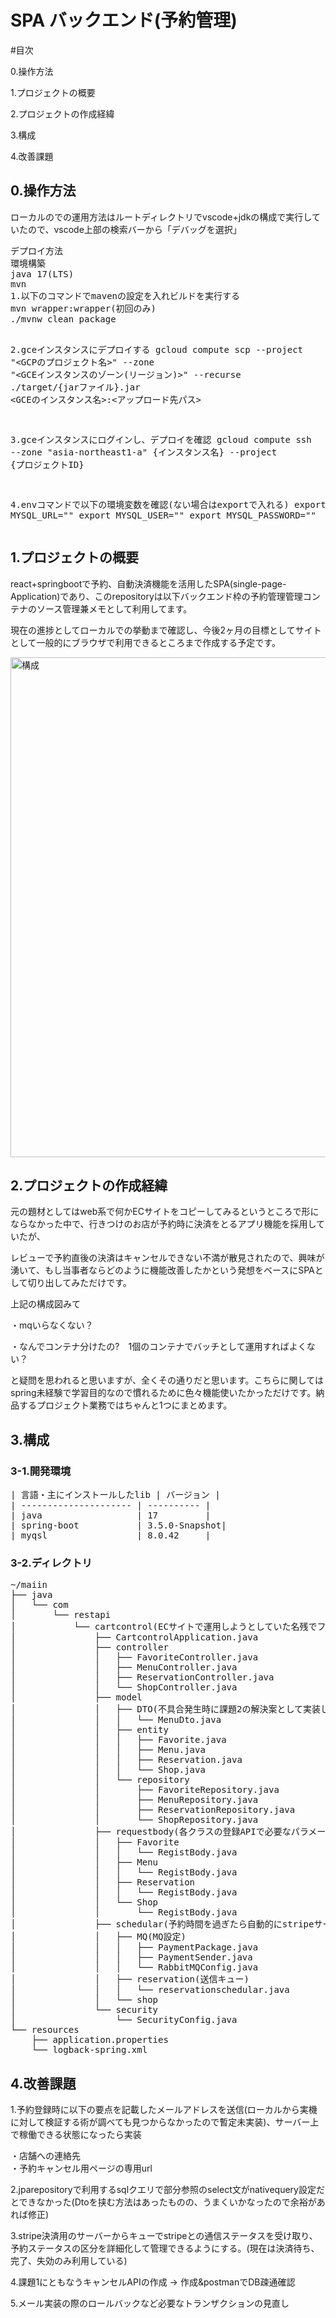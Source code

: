<h1>SPA バックエンド(予約管理)</h1>

#目次

<p>0.操作方法</p>
<p>1.プロジェクトの概要</p>
<p>2.プロジェクトの作成経緯</p>
<p>3.構成</p>
<p>4.改善課題</p>

<h2>0.操作方法</h2>
<p>ローカルのでの運用方法はルートディレクトリでvscode+jdkの構成で実行していたので、vscode上部の検索バーから「デバッグを選択」</p>
<pre>
デプロイ方法
環境構築
java 17(LTS)
mvn
1.以下のコマンドでmavenの設定を入れビルドを実行する
mvn wrapper:wrapper(初回のみ)
./mvnw clean package

2.gceインスタンスにデプロイする
 gcloud compute scp --project "<GCPのプロジェクト名>" --zone "<GCEインスタンスのゾーン(リージョン)>" --recurse ./target/{jarファイル}.jar  <GCEのインスタンス名>:<アップロード先パス>

3.gceインスタンスにログインし、デプロイを確認
gcloud compute ssh --zone "asia-northeast1-a" {インスタンス名} --project {プロジェクトID}

4.envコマンドで以下の環境変数を確認(ない場合はexportで入れる)
export  MYSQL_URL=""
export  MYSQL_USER=""
export  MYSQL_PASSWORD=""
</pre>

<h2>1.プロジェクトの概要</h2>
<p>react+springbootで予約、自動決済機能を活用したSPA(single-page-Application)であり、このrepositoryは以下バックエンド枠の予約管理管理コンテナのソース管理兼メモとして利用してます。</p>
<p>現在の進捗としてローカルでの挙動まで確認し、今後2ヶ月の目標としてサイトとして一般的にブラウザで利用できるところまで作成する予定です。</p>

<img width="800" alt="構成" src="https://github.com/user-attachments/assets/312c6f5f-8c8e-4421-9868-f2447734a15f" />

<h2>2.プロジェクトの作成経緯</h2>
<p>元の題材としてはweb系で何かECサイトをコピーしてみるというところで形にならなかった中で、行きつけのお店が予約時に決済をとるアプリ機能を採用していたが、</p>
<p>レビューで予約直後の決済はキャンセルできない不満が散見されたので、興味が湧いて、もし当事者ならどのように機能改善したかという発想をベースにSPAとして切り出してみただけです。</p>
<p>上記の構成図みて</p>
<p>・mqいらなくない？</p>
<p>・なんでコンテナ分けたの?　1個のコンテナでバッチとして運用すればよくない？</p>
<p>と疑問を思われると思いますが、全くその通りだと思います。こちらに関してはspring未経験で学習目的なので慣れるために色々機能使いたかっただけです。納品するプロジェクト業務ではちゃんと1つにまとめます。</p>

<h2>3.構成</h2>
<h3>3-1.開発環境</h3>
<pre>
| 言語・主にインストールしたlib | バージョン |
| --------------------- | ---------- |
| java                  | 17         |
| spring-boot           | 3.5.0-Snapshot|
| myqsl                 | 8.0.42     |
</pre>

<h3>3-2.ディレクトリ</h3>
<pre>
~/maiin
├── java
│   └── com
│       └── restapi
│           └── cartcontrol(ECサイトで運用しようとしていた名残でファイル名cartになってます。今利用してるのはShop,Menu,Reservationクラスと関連コントローラーのみ)
│               ├── CartcontrolApplication.java
│               ├── controller
│               │   ├── FavoriteController.java
│               │   ├── MenuController.java
│               │   ├── ReservationController.java
│               │   └── ShopController.java
│               ├── model
│               │   ├── DTO(不具合発生時に課題2の解決案として実装したもののなくても解決したので特に利用してない)
│               │   │   └── MenuDto.java
│               │   ├── entity
│               │   │   ├── Favorite.java
│               │   │   ├── Menu.java
│               │   │   ├── Reservation.java
│               │   │   └── Shop.java
│               │   └── repository
│               │       ├── FavoriteRepository.java
│               │       ├── MenuRepository.java
│               │       ├── ReservationRepository.java
│               │       └── ShopRepository.java
│               ├── requestbody(各クラスの登録APIで必要なパラメータのオプション)
│               │   ├── Favorite
│               │   │   └── RegistBody.java
│               │   ├── Menu
│               │   │   └── RegistBody.java
│               │   ├── Reservation
│               │   │   └── RegistBody.java
│               │   └── Shop
│               │       └── RegistBody.java
│               ├── schedular(予約時間を過ぎたら自動的にstripeサーバーに決済処理をコール)
│               │   ├── MQ(MQ設定)
│               │   │   ├── PaymentPackage.java
│               │   │   ├── PaymentSender.java
│               │   │   └── RabbitMQConfig.java
│               │   ├── reservation(送信キュー)
│               │   │   └── reservationschedular.java
│               │   └── shop
│               └── security
│                   └── SecurityConfig.java
└── resources
    ├── application.properties
    └── logback-spring.xml
</pre>

<h2>4.改善課題</h2>
<p>1.予約登録時に以下の要点を記載したメールアドレスを送信(ローカルから実機に対して検証する術が調べても見つからなかったので暫定未実装)、サーバー上で稼働できる状態になったら実装</p>
・店舗への連絡先<br/>
・予約キャンセル用ページの専用url
<p>2.jparepositoryで利用するsqlクエリで部分参照のselect文がnativequery設定だとできなかった(Dtoを挟む方法はあったものの、うまくいかなったので余裕があれば修正)</p>
<p>3.stripe決済用のサーバーからキューでstripeとの通信ステータスを受け取り、予約ステータスの区分を詳細化して管理できるようにする。(現在は決済待ち、完了、失効のみ利用している)</p>
<p>4.課題1にともなうキャンセルAPIの作成 -> 作成&postmanでDB疎通確認</p>
<p>5.メール実装の際のロールバックなど必要なトランザクションの見直し</p>
